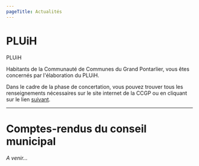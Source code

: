 ```yaml
---
pageTitle: Actualités
---
```


# PLUiH

PLUiH

Habitants de la Communauté de Communes du Grand Pontarlier, vous êtes concernés par l'élaboration du PLUiH.

Dans le cadre de la phase de concertation, vous pouvez trouver tous les renseignements nécessaires sur le site internet de la CCGP ou en cliquant sur le lien [suivant](http://www.grandpontarlier.fr/developpement-local-et-economique/plan-local-d-urbanisme-intercommunal-habitat.html).

---

# Comptes-rendus du conseil municipal

_A venir..._
